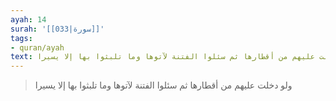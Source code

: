 ```yaml
---
ayah: 14
surah: '[[033|سورة]]'
tags:
- quran/ayah
text: ولو دخلت عليهم من أقطارها ثم سئلوا الفتنة لآتوها وما تلبثوا بها إلا يسيرا
---
```

> ولو دخلت عليهم من أقطارها ثم سئلوا الفتنة لآتوها وما تلبثوا بها إلا يسيرا

